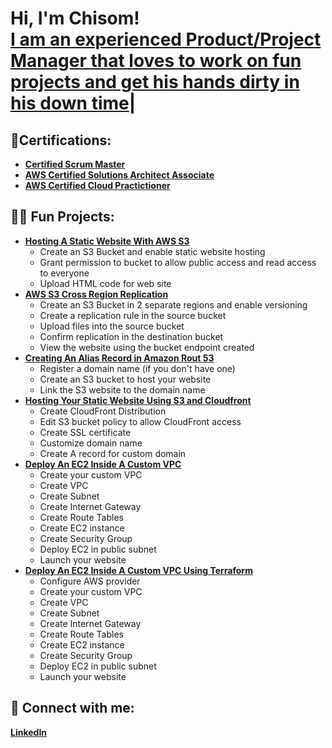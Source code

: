 <h1>Hi, I'm Chisom! <br/><a <a href="https://www.linkedin.com/in/chisom-okafor-j/">I am an experienced Product/Project Manager that loves to work on fun projects and get his hands dirty in his down time</a>| </h1>

<h2> 📑Certifications: </h2>

- <b>[Certified Scrum Master](https://bcert.me/bc/html/show-badge.html?b=cmbwlvmb)</b>
- <b>[AWS Certified Solutions Architect Associate](https://www.credly.com/badges/be400481-6412-4f75-a77d-f0a9645ee470/public_url)</b>
- <b>[AWS Certified Cloud Practictioner](https://www.credly.com/badges/afbb80e9-1fc2-401a-9102-186c24f37d80/public_url)</b>


<h2>👨‍💻 Fun Projects:</h2>

- <b>[Hosting A Static Website With AWS S3](https://github.com/ok4chisom/Hosting-A-Static-Website-on-S3)</b>
  - Create an S3 Bucket and enable static website hosting
  - Grant permission to bucket to allow public access and read access to everyone
  - Upload HTML code for web site
- <b>[AWS S3 Cross Region Replication](https://github.com/ok4chisom/AWS-S3-Cross-Region-Replication)</b>
  - Create an S3 Bucket in 2 separate regions and enable versioning
  - Create a replication rule in the source bucket
  - Upload files into the source bucket
  - Confirm replication in the destination bucket
  - View the website using the bucket endpoint created
- <b>[Creating An Alias Record in Amazon Rout 53](https://github.com/ok4chisom/03-Create-An-Alias-Record-iN-Amazon-Route53)</b>
  - Register a domain name (if you don't have one)
  - Create an S3 bucket to host your website
  - Link the S3 website to the domain name
- <b>[Hosting Your Static Website Using S3 and Cloudfront](https://github.com/ok4chisom/04-Host-Your-Static-Website-Using-S3-And-Cloudfront)</b>
  - Create CloudFront Distribution
  - Edit S3 bucket policy to allow CloudFront access
  - Create SSL certificate
  - Customize domain name
  - Create A record for custom domain
- <b>[Deploy An EC2 Inside A Custom VPC](https://github.com/ok4chisom/05-Deploy-An-EC2-Inside-A-Custom-VPC)</b>
  - Create your custom VPC
  - Create VPC
  - Create Subnet
  - Create Internet Gateway
  - Create Route Tables
  - Create EC2 instance
  - Create Security Group
  - Deploy EC2 in public subnet
  - Launch your website
- <b>[Deploy An EC2 Inside A Custom VPC Using Terraform](https://github.com/ok4chisom/06-Deploy-An-EC2-Inside-A-Custom-VPC-Using-Terraform)</b>
  - Configure AWS provider
  - Create your custom VPC
  - Create VPC
  - Create Subnet
  - Create Internet Gateway
  - Create Route Tables
  - Create EC2 instance
  - Create Security Group
  - Deploy EC2 in public subnet
  - Launch your website

 

<!--
<h2>📺 YouTube Videos</h2>

- [Hosting A Static Website With AWS S3](https://www.youtube.com/watch?v=a83ASGn_V_s)
- [A Day in the Life of a Cybersecurity Anayst](https://www.youtube.com/watch?v=uHy3oM7NnoU)
- [How to Create a KeyLogger (C#)](https://www.youtube.com/watch?v=N-L9hklSlNk)
- [Ransomware Demonstration (C#)](https://www.youtube.com/watch?v=OfvdQeh79s0)
- [Is WGU Legit?](https://www.youtube.com/watch?v=E2MwRWxDBkA)
-->
<h2> 🤳 Connect with me:</h2>

<b>[LinkedIn](https://www.linkedin.com/in/chisom-okafor-j/)</b>
<!--
[<img align="left" alt="JoshMadakor | YouTube" width="22px" src="https://cdn.jsdelivr.net/npm/simple-icons@v3/icons/youtube.svg" />][youtube]
[<img align="left" alt="chisomokafor | LinkedIn" width="22px" src="https://www.linkedin.com/in/chisom-okafor-j/" />][linkedin]

[twitter]: https://twitter.com/joshmadakor
[youtube]: https://www.youtube.com/c/joshmadakor
[instagram]: https://www.instagram.com/joshmadakor/
[linkedin]: https://www.linkedin.com/in/chisom-okafor-j/

<!--
**joshmadakor1/joshmadakor1** is a ✨ _special_ ✨ repository because its `README.md` (this file) appears on your GitHub profile.

Here are some ideas to get you started:

- 🔭 I’m currently working on ...
- 🌱 I’m currently learning ...
- 👯 I’m looking to collaborate on ...
- 🤔 I’m looking for help with ...
- 💬 Ask me about ...
- 📫 How to reach me: ...
- 😄 Pronouns: ...
- ⚡ Fun fact: ...
-->
